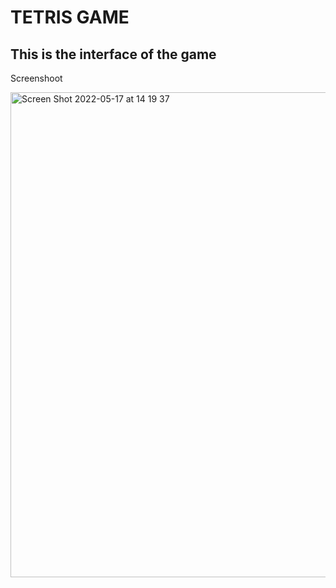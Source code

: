 <h1>TETRIS GAME</h1>
<h2>This is the interface of the game</h2>
<p>Screenshoot</p>
<img width="776" alt="Screen Shot 2022-05-17 at 14 19 37" src="https://user-images.githubusercontent.com/80536553/168766193-72fec12c-a7d7-41e3-9e8b-d4e6d936af56.png" style="max-width: 100%;">
